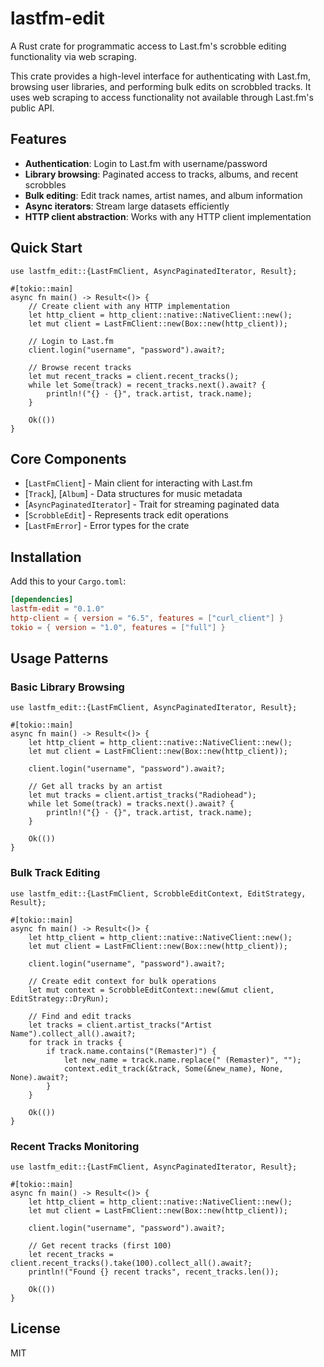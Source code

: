 # lastfm-edit

A Rust crate for programmatic access to Last.fm's scrobble editing functionality via web scraping.

This crate provides a high-level interface for authenticating with Last.fm, browsing user libraries,
and performing bulk edits on scrobbled tracks. It uses web scraping to access functionality not
available through Last.fm's public API.

## Features

- **Authentication**: Login to Last.fm with username/password
- **Library browsing**: Paginated access to tracks, albums, and recent scrobbles
- **Bulk editing**: Edit track names, artist names, and album information
- **Async iterators**: Stream large datasets efficiently
- **HTTP client abstraction**: Works with any HTTP client implementation

## Quick Start

```rust,no_run
use lastfm_edit::{LastFmClient, AsyncPaginatedIterator, Result};

#[tokio::main]
async fn main() -> Result<()> {
    // Create client with any HTTP implementation
    let http_client = http_client::native::NativeClient::new();
    let mut client = LastFmClient::new(Box::new(http_client));

    // Login to Last.fm
    client.login("username", "password").await?;

    // Browse recent tracks
    let mut recent_tracks = client.recent_tracks();
    while let Some(track) = recent_tracks.next().await? {
        println!("{} - {}", track.artist, track.name);
    }

    Ok(())
}
```

## Core Components

- [`LastFmClient`] - Main client for interacting with Last.fm
- [`Track`], [`Album`] - Data structures for music metadata
- [`AsyncPaginatedIterator`] - Trait for streaming paginated data
- [`ScrobbleEdit`] - Represents track edit operations
- [`LastFmError`] - Error types for the crate

## Installation

Add this to your `Cargo.toml`:
```toml
[dependencies]
lastfm-edit = "0.1.0"
http-client = { version = "6.5", features = ["curl_client"] }
tokio = { version = "1.0", features = ["full"] }
```

## Usage Patterns

### Basic Library Browsing

```rust,no_run
use lastfm_edit::{LastFmClient, AsyncPaginatedIterator, Result};

#[tokio::main]
async fn main() -> Result<()> {
    let http_client = http_client::native::NativeClient::new();
    let mut client = LastFmClient::new(Box::new(http_client));

    client.login("username", "password").await?;

    // Get all tracks by an artist
    let mut tracks = client.artist_tracks("Radiohead");
    while let Some(track) = tracks.next().await? {
        println!("{} - {}", track.artist, track.name);
    }

    Ok(())
}
```

### Bulk Track Editing

```rust,no_run
use lastfm_edit::{LastFmClient, ScrobbleEditContext, EditStrategy, Result};

#[tokio::main]
async fn main() -> Result<()> {
    let http_client = http_client::native::NativeClient::new();
    let mut client = LastFmClient::new(Box::new(http_client));

    client.login("username", "password").await?;

    // Create edit context for bulk operations
    let mut context = ScrobbleEditContext::new(&mut client, EditStrategy::DryRun);

    // Find and edit tracks
    let tracks = client.artist_tracks("Artist Name").collect_all().await?;
    for track in tracks {
        if track.name.contains("(Remaster)") {
            let new_name = track.name.replace(" (Remaster)", "");
            context.edit_track(&track, Some(&new_name), None, None).await?;
        }
    }

    Ok(())
}
```

### Recent Tracks Monitoring

```rust,no_run
use lastfm_edit::{LastFmClient, AsyncPaginatedIterator, Result};

#[tokio::main]
async fn main() -> Result<()> {
    let http_client = http_client::native::NativeClient::new();
    let mut client = LastFmClient::new(Box::new(http_client));

    client.login("username", "password").await?;

    // Get recent tracks (first 100)
    let recent_tracks = client.recent_tracks().take(100).collect_all().await?;
    println!("Found {} recent tracks", recent_tracks.len());

    Ok(())
}
```

## License

MIT
